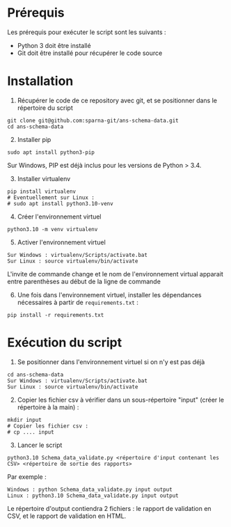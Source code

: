 
# Prérequis

Les prérequis pour exécuter le script sont les suivants :

- Python 3 doit être installé
- Git doit être installé pour récupérer le code source


# Installation

1. Récupérer le code de ce repository avec git, et se positionner dans le répertoire du script

```
git clone git@github.com:sparna-git/ans-schema-data.git
cd ans-schema-data
```

2. Installer pip

```
sudo apt install python3-pip
```

Sur Windows, PIP est déjà inclus pour les versions de Python > 3.4.

3. Installer virtualenv

```
pip install virtualenv
# Eventuellement sur Linux :
# sudo apt install python3.10-venv
```

4. Créer l'environnement virtuel

```
python3.10 -m venv virtualenv
```

5. Activer l'environnement virtuel

```
Sur Windows : virtualenv/Scripts/activate.bat
Sur Linux : source virtualenv/bin/activate
```

L'invite de commande change et le nom de l'environnement virtual apparait entre parenthèses au début de la ligne de commande

6. Une fois dans l'environnement virtuel, installer les dépendances nécessaires à partir de `requirements.txt` :

```
pip install -r requirements.txt
```

# Exécution du script

1. Se positionner dans l'environnement virtuel si on n'y est pas déjà

```
cd ans-schema-data
Sur Windows : virtualenv/Scripts/activate.bat
Sur Linux : source virtualenv/bin/activate
```

2. Copier les fichier csv à vérifier dans un sous-répertoire "input" (créer le répertoire à la main) :

```
mkdir input
# Copier les fichier csv :
# cp .... input
```

3. Lancer le script

```
python3.10 Schema_data_validate.py <répertoire d'input contenant les CSV> <répertoire de sortie des rapports>
```

Par exemple :

```
Windows : python Schema_data_validate.py input output
Linux : python3.10 Schema_data_validate.py input output
```

Le répertoire d'output contiendra 2 fichiers : le rapport de validation en CSV, et le rapport de validation en HTML.
